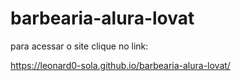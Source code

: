 # barbearia-alura-lovat

para acessar o site clique no link:

https://leonard0-sola.github.io/barbearia-alura-lovat/
